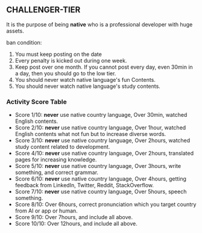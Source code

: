 ## CHALLENGER-TIER
It is the purpose of being **native** who is a professional developer with huge assets.

ban condition:
1. You must keep posting on the date
2. Every penalty is kicked out during one week. 
3. Keep post over one month.
If you cannot post every day, even 30min in a day, then you should go to the low tier. 
4. You should never watch native language's fun Contents.
5. You should never watch native language's study contents. 

### Activity Score Table
- Score 1/10: **never** use native country language, Over 30min, watched English contents.
- Score 2/10: **never** use native country language, Over 1hour, watched English contents what not fun but to increase diverse words.
- Score 3/10: **never** use native country language, Over 2hours, watched study content related to development.
- Score 4/10: **never** use native country language, Over 2hours, translated pages for increasing knowledge.
- Score 5/10: **never** use native country language, Over 3hours, write something, and correct grammar.
- Score 6/10: **never** use native country language, Over 4hours, getting feedback from LinkedIn, Twitter, Reddit, StackOverflow.
- Score 7/10: **never** use native country language, Over 5hours, speech something.
- Score 8/10: Over 6hours, correct pronunciation which you target country from AI or app or human.
- Score 9/10: Over 7hours, and include all above.
- Score 10/10: Over 12hours, and include all above.
